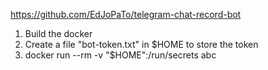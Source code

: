 https://github.com/EdJoPaTo/telegram-chat-record-bot

1. Build the docker
2. Create a file "bot-token.txt" in $HOME to store the token
3. docker run --rm -v "$HOME":/run/secrets abc
